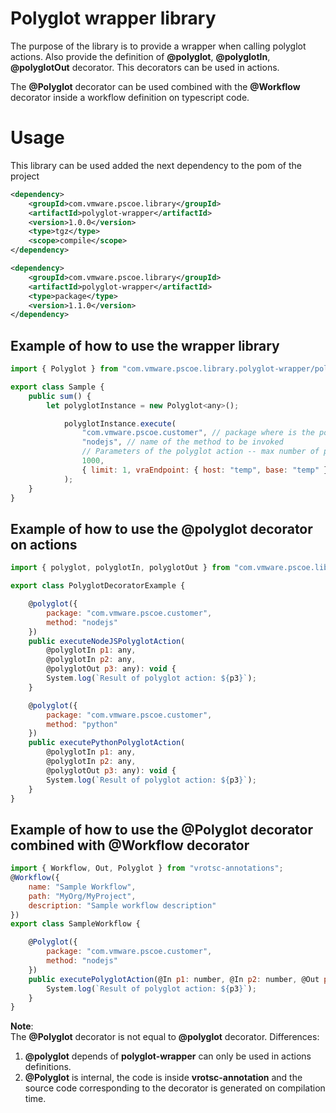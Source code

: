 # Polyglot wrapper library

The purpose of the library is to provide a wrapper when calling polyglot actions.
Also provide the definition of **@polyglot**, **@polyglotIn**, **@polyglotOut** decorator.
This decorators can be used in actions.

The **@Polyglot** decorator can be used combined with the **@Workflow** decorator inside a workflow definition on typescript code.

# Usage

This library can be used added the next dependency to the pom of the project

```xml
<dependency>
	<groupId>com.vmware.pscoe.library</groupId>
	<artifactId>polyglot-wrapper</artifactId>
	<version>1.0.0</version>
	<type>tgz</type>
	<scope>compile</scope>
</dependency>

<dependency>
    <groupId>com.vmware.pscoe.library</groupId>
    <artifactId>polyglot-wrapper</artifactId>
    <type>package</type>
    <version>1.1.0</version>
</dependency>
```
## Example of how to use the wrapper library

```js
import { Polyglot } from "com.vmware.pscoe.library.polyglot-wrapper/polyglot";

export class Sample {
    public sum() {
        let polyglotInstance = new Polyglot<any>();

            polyglotInstance.execute(
				"com.vmware.pscoe.customer", // package where is the polyglot action
				"nodejs", // name of the method to be invoked
				// Parameters of the polyglot action -- max number of parameters 10
				1000,
                { limit: 1, vraEndpoint: { host: "temp", base: "temp" } },
            );
    }
}
```

## Example of how to use the @polyglot decorator on actions

```js
import { polyglot, polyglotIn, polyglotOut } from "com.vmware.pscoe.library.polyglot-wrapper/decorator";

export class PolyglotDecoratorExample {

    @polyglot({
        package: "com.vmware.pscoe.customer",
        method: "nodejs"
    })
    public executeNodeJSPolyglotAction(
        @polyglotIn p1: any,
        @polyglotIn p2: any,
        @polyglotOut p3: any): void {
        System.log(`Result of polyglot action: ${p3}`);
    }

    @polyglot({
        package: "com.vmware.pscoe.customer",
        method: "python"
    })
    public executePythonPolyglotAction(
        @polyglotIn p1: any,
        @polyglotIn p2: any,
        @polyglotOut p3: any): void {
        System.log(`Result of polyglot action: ${p3}`);
    }
}
```

## Example of how to use the @Polyglot decorator combined with @Workflow decorator

```js
import { Workflow, Out, Polyglot } from "vrotsc-annotations";
@Workflow({
    name: "Sample Workflow",
    path: "MyOrg/MyProject",
    description: "Sample workflow description"
})
export class SampleWorkflow {

    @Polyglot({
        package: "com.vmware.pscoe.customer",
        method: "nodejs"
    })
    public executePolyglotAction(@In p1: number, @In p2: number, @Out p3: any): void {
        System.log(`Result of polyglot action: ${p3}`);
    }
}

```
**Note**:  
The **@Polyglot** decorator is not equal to **@polyglot** decorator.
Differences:  
1. **@polyglot** depends of **polyglot-wrapper** can only be used in actions definitions.
2. **@Polyglot** is internal, the code is inside **vrotsc-annotation** and the source code corresponding to the decorator is generated on compilation time.
